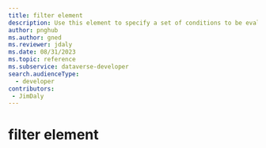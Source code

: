 ```yaml
---
title: filter element
description: Use this element to specify a set of conditions to be evaluated for each row of the containing entity or link-entity element that will determine if the row is returned.
author: pnghub
ms.author: gned
ms.reviewer: jdaly
ms.date: 08/31/2023
ms.topic: reference
ms.subservice: dataverse-developer
search.audienceType: 
  - developer
contributors:
 - JimDaly
---
```

# filter element
